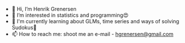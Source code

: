 - 👋 Hi, I’m Henrik Grenersen
- 👀 I’m interested in statistics and programming😍
- 🌱 I'm currently learning about GLMs, time series and ways of solving Sudokus🔢
- 📫 How to reach me: shoot me an e-mail - hgrenersen@gmail.com

<!---
hgrenersen/hgrenersen is a ✨ special ✨ repository because its `README.md` (this file) appears on your GitHub profile.
You can click the Preview link to take a look at your changes.
- 🌱 I’m currently learning about mathematical optimization, solving partial differential equations and statistical learning😻
--->
